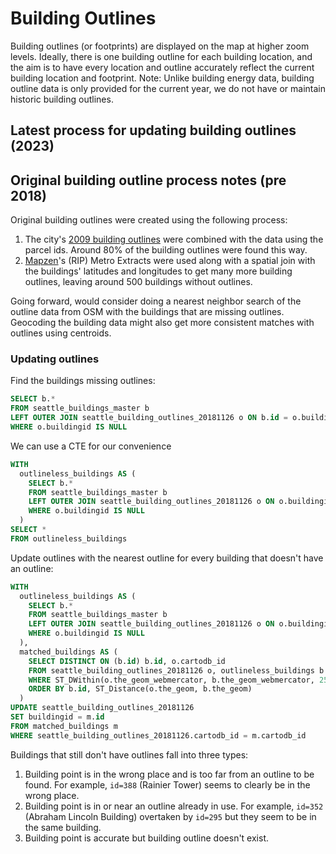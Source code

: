 # Building Outlines

Building outlines (or footprints) are displayed on the map at higher zoom levels. Ideally, there is one building outline for each building location, and the aim is to have every location and outline accurately reflect the current building location and footprint. Note: Unlike building energy data, building outline data is only provided for the current year, we do not have or maintain historic building outlines. 

## Latest process for updating building outlines (2023)



## Original building outline process notes (pre 2018)

Original building outlines were created using the following process:

 1. The city's [2009 building outlines](https://data.seattle.gov/dataset/2009-Building-Outlines/y7u8-vad7) were combined with the data using the parcel ids. Around 80% of the building outlines were found this way.
 1. [Mapzen](https://mapzen.com/)'s (RIP) Metro Extracts were used along with a spatial join with the buildings' latitudes and longitudes to get many more building outlines, leaving around 500 buildings without outlines.

Going forward, would consider doing a nearest neighbor search of the outline data from OSM with the buildings that are missing outlines. Geocoding the building data might also get more consistent matches with outlines using centroids.

### Updating outlines

Find the buildings missing outlines:

```sql
SELECT b.*
FROM seattle_buildings_master b
LEFT OUTER JOIN seattle_building_outlines_20181126 o ON b.id = o.buildingid
WHERE o.buildingid IS NULL
```

We can use a CTE for our convenience

```sql
WITH
  outlineless_buildings AS (
  	SELECT b.*
    FROM seattle_buildings_master b
    LEFT OUTER JOIN seattle_building_outlines_20181126 o ON o.buildingid = b.id
    WHERE o.buildingid IS NULL
  )
SELECT *
FROM outlineless_buildings
```

Update outlines with the nearest outline for every building that doesn't have an outline:

```sql
WITH
  outlineless_buildings AS (
  	SELECT b.*
    FROM seattle_buildings_master b
    LEFT OUTER JOIN seattle_building_outlines_20181126 o ON o.buildingid = b.id
    WHERE o.buildingid IS NULL
  ),
  matched_buildings AS (
    SELECT DISTINCT ON (b.id) b.id, o.cartodb_id
    FROM seattle_building_outlines_20181126 o, outlineless_buildings b
    WHERE ST_DWithin(o.the_geom_webmercator, b.the_geom_webmercator, 25) AND o.buildingid IS NULL
    ORDER BY b.id, ST_Distance(o.the_geom, b.the_geom)
  )
UPDATE seattle_building_outlines_20181126
SET buildingid = m.id
FROM matched_buildings m
WHERE seattle_building_outlines_20181126.cartodb_id = m.cartodb_id
```

Buildings that still don't have outlines fall into three types:

 1. Building point is in the wrong place and is too far from an outline to be found. For example, `id=388` (Rainier Tower) seems to clearly be in the wrong place.
 2. Building point is in or near an outline already in use. For example, `id=352` (Abraham Lincoln Building) overtaken by `id=295` but they seem to be in the same building.
 3. Building point is accurate but building outline doesn't exist.

